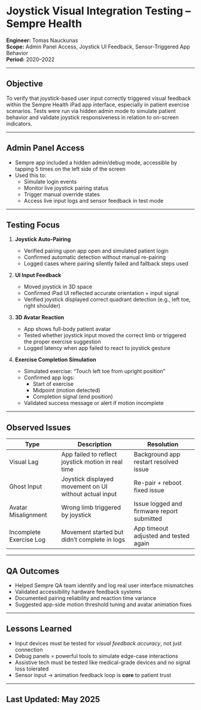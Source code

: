 # Joystick Visual Integration Testing – Sempre Health  
**Engineer:** Tomas Nauckunas  
**Scope:** Admin Panel Access, Joystick UI Feedback, Sensor-Triggered App Behavior  
**Period:** 2020–2022

---

## Objective

To verify that joystick-based user input correctly triggered visual feedback within the Sempre Health iPad app interface, especially in patient exercise scenarios. Tests were run via hidden admin mode to simulate patient behavior and validate joystick responsiveness in relation to on-screen indicators.

---

## Admin Panel Access

- Sempre app included a hidden admin/debug mode, accessible by tapping 5 times on the left side of the screen  
- Used this to:
  - Simulate login events  
  - Monitor live joystick pairing status  
  - Trigger manual override states  
  - Access live input logs and sensor feedback in test mode

---

## Testing Focus

1. **Joystick Auto-Pairing**
   - Verified pairing upon app open and simulated patient login  
   - Confirmed automatic detection without manual re-pairing  
   - Logged cases where pairing silently failed and fallback steps used

2. **UI Input Feedback**
   - Moved joystick in 3D space  
   - Confirmed iPad UI reflected accurate orientation + input signal  
   - Verified joystick displayed correct quadrant detection (e.g., left toe, right shoulder)

3. **3D Avatar Reaction**
   - App shows full-body patient avatar  
   - Tested whether joystick input moved the correct limb or triggered the proper exercise suggestion  
   - Logged latency when app failed to react to joystick gesture

4. **Exercise Completion Simulation**
   - Simulated exercise: “Touch left toe from upright position”  
   - Confirmed app logs:
     - Start of exercise  
     - Midpoint (motion detected)  
     - Completion signal (end position)  
   - Validated success message or alert if motion incomplete

---

## Observed Issues

| Type | Description | Resolution |
|------|-------------|------------|
| Visual Lag | App failed to reflect joystick motion in real time | Background app restart resolved issue |
| Ghost Input | Joystick displayed movement on UI without actual input | Re-pair + reboot fixed issue |
| Avatar Misalignment | Wrong limb triggered by joystick | Issue logged and firmware report submitted |
| Incomplete Exercise Log | Movement started but didn’t complete in logs | App timeout adjusted and tested again |

---

## QA Outcomes

- Helped Sempre QA team identify and log real user interface mismatches  
- Validated accessibility hardware feedback systems  
- Documented pairing reliability and reaction time variance  
- Suggested app-side motion threshold tuning and avatar animation fixes

---

## Lessons Learned

- Input devices must be tested for *visual feedback accuracy*, not just connection  
- Debug panels = powerful tools to simulate edge-case interactions  
- Assistive tech must be tested like medical-grade devices and no signal loss tolerated  
- Sensor input → animation feedback loop is **core** to patient trust

---

## Last Updated: May 2025
